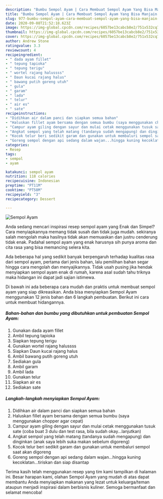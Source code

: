 ```yaml
---
description: "Bumbu Sempol Ayam | Cara Membuat Sempol Ayam Yang Bisa Manjain Lidah"
title: "Bumbu Sempol Ayam | Cara Membuat Sempol Ayam Yang Bisa Manjain Lidah"
slug: 977-bumbu-sempol-ayam-cara-membuat-sempol-ayam-yang-bisa-manjain-lidah
date: 2020-09-08T21:52:18.623Z
image: https://img-global.cpcdn.com/recipes/6057be13cabcb8e2/751x532cq70/sempol-ayam-foto-resep-utama.jpg
thumbnail: https://img-global.cpcdn.com/recipes/6057be13cabcb8e2/751x532cq70/sempol-ayam-foto-resep-utama.jpg
cover: https://img-global.cpcdn.com/recipes/6057be13cabcb8e2/751x532cq70/sempol-ayam-foto-resep-utama.jpg
author: Andrew Stone
ratingvalue: 3.3
reviewcount: 4
recipeingredient:
- " dada ayam fillet"
- " tepung tapioka"
- " tepung terigu"
- " wortel rajang halussss"
- " Daun kucai rajang halus"
- " bawang putih goreng utuh"
- " gula"
- " garam"
- " lada"
- " telur"
- " air es"
- " sate"
recipeinstructions:
- "Didihkan air dalam panci dan siapkan semua bahan"
- "Haluskan fillet ayam bersama dengan semua bumbu (saya menggunakan chopper agar cepat)"
- "Campur ayam giling dengan sayur dan mulai cetak menggunakan tusuk sate (coba buat 3 dulu dan test rasa, bila sudah okay...lanjutkan)"
- "Angkat sempol yang telah matang (tandanya sudah mengapung) dan dinginkan (anak saya lebih suka makan sebelum digoreng)"
- "Kocok telur beri sedikit garam dan gunakan untuk membaluri sempol saat akan digoreng"
- "Goreng sempol dengan api sedang dalam wajan...hingga kuning kecoklatan...tiriskan dan siap disantap"
categories:
- Resep
tags:
- sempol
- ayam

katakunci: sempol ayam 
nutrition: 118 calories
recipecuisine: Indonesian
preptime: "PT11M"
cooktime: "PT58M"
recipeyield: "3"
recipecategory: Dessert

---
```



![Sempol Ayam](https://img-global.cpcdn.com/recipes/6057be13cabcb8e2/751x532cq70/sempol-ayam-foto-resep-utama.jpg)

Anda sedang mencari inspirasi resep sempol ayam yang Enak dan Simpel? Cara menyiapkannya memang tidak susah dan tidak juga mudah. sekiranya salah mengolah maka hasilnya tidak akan memuaskan dan justru cenderung tidak enak. Padahal sempol ayam yang enak harusnya sih punya aroma dan cita rasa yang bisa memancing selera kita.



Ada beberapa hal yang sedikit banyak berpengaruh terhadap kualitas rasa dari sempol ayam, pertama dari jenis bahan, lalu pemilihan bahan segar hingga cara mengolah dan menyajikannya. Tidak usah pusing jika hendak menyiapkan sempol ayam enak di rumah, karena asal sudah tahu triknya maka hidangan ini dapat jadi sajian istimewa.


Di bawah ini ada beberapa cara mudah dan praktis untuk membuat sempol ayam yang siap dikreasikan. Anda bisa menyiapkan Sempol Ayam menggunakan 12 jenis bahan dan 6 langkah pembuatan. Berikut ini cara untuk membuat hidangannya.

<!--inarticleads1-->

##### Bahan-bahan dan bumbu yang dibutuhkan untuk pembuatan Sempol Ayam:

1. Gunakan  dada ayam fillet
1. Ambil  tepung tapioka
1. Siapkan  tepung terigu
1. Gunakan  wortel rajang halussss
1. Siapkan  Daun kucai rajang halus
1. Ambil  bawang putih goreng utuh
1. Sediakan  gula
1. Ambil  garam
1. Ambil  lada
1. Gunakan  telur
1. Siapkan  air es
1. Sediakan  sate




<!--inarticleads2-->

##### Langkah-langkah menyiapkan Sempol Ayam:

1. Didihkan air dalam panci dan siapkan semua bahan
1. Haluskan fillet ayam bersama dengan semua bumbu (saya menggunakan chopper agar cepat)
1. Campur ayam giling dengan sayur dan mulai cetak menggunakan tusuk sate (coba buat 3 dulu dan test rasa, bila sudah okay...lanjutkan)
1. Angkat sempol yang telah matang (tandanya sudah mengapung) dan dinginkan (anak saya lebih suka makan sebelum digoreng)
1. Kocok telur beri sedikit garam dan gunakan untuk membaluri sempol saat akan digoreng
1. Goreng sempol dengan api sedang dalam wajan...hingga kuning kecoklatan...tiriskan dan siap disantap




Terima kasih telah menggunakan resep yang tim kami tampilkan di halaman ini. Besar harapan kami, olahan Sempol Ayam yang mudah di atas dapat membantu Anda menyiapkan makanan yang lezat untuk keluarga/teman ataupun menjadi inspirasi dalam berbisnis kuliner. Semoga bermanfaat dan selamat mencoba!

